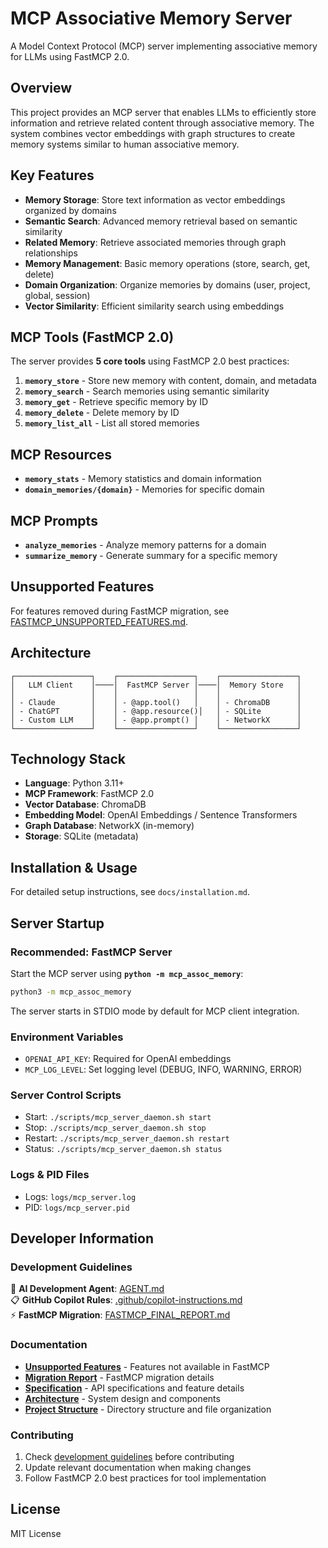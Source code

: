 # MCP Associative Memory Server

A Model Context Protocol (MCP) server implementing associative memory for LLMs using FastMCP 2.0.

## Overview

This project provides an MCP server that enables LLMs to efficiently store information and retrieve related content through associative memory. The system combines vector embeddings with graph structures to create memory systems similar to human associative memory.

## Key Features

- **Memory Storage**: Store text information as vector embeddings organized by domains
- **Semantic Search**: Advanced memory retrieval based on semantic similarity
- **Related Memory**: Retrieve associated memories through graph relationships
- **Memory Management**: Basic memory operations (store, search, get, delete)
- **Domain Organization**: Organize memories by domains (user, project, global, session)
- **Vector Similarity**: Efficient similarity search using embeddings

## MCP Tools (FastMCP 2.0)

The server provides **5 core tools** using FastMCP 2.0 best practices:

1. **`memory_store`** - Store new memory with content, domain, and metadata
2. **`memory_search`** - Search memories using semantic similarity
3. **`memory_get`** - Retrieve specific memory by ID
4. **`memory_delete`** - Delete memory by ID
5. **`memory_list_all`** - List all stored memories

## MCP Resources

- **`memory_stats`** - Memory statistics and domain information
- **`domain_memories/{domain}`** - Memories for specific domain

## MCP Prompts

- **`analyze_memories`** - Analyze memory patterns for a domain
- **`summarize_memory`** - Generate summary for a specific memory

## Unsupported Features

For features removed during FastMCP migration, see [FASTMCP_UNSUPPORTED_FEATURES.md](FASTMCP_UNSUPPORTED_FEATURES.md).

## Architecture

```
┌─────────────────┐    ┌─────────────────┐    ┌─────────────────┐
│   LLM Client    │────│  FastMCP Server │────│  Memory Store   │
│                 │    │                 │    │                 │
│ - Claude        │    │ - @app.tool()   │    │ - ChromaDB      │
│ - ChatGPT       │    │ - @app.resource()│   │ - SQLite        │
│ - Custom LLM    │    │ - @app.prompt() │    │ - NetworkX      │
└─────────────────┘    └─────────────────┘    └─────────────────┘
```

## Technology Stack

- **Language**: Python 3.11+
- **MCP Framework**: FastMCP 2.0
- **Vector Database**: ChromaDB
- **Embedding Model**: OpenAI Embeddings / Sentence Transformers  
- **Graph Database**: NetworkX (in-memory)
- **Storage**: SQLite (metadata)

## Installation & Usage

For detailed setup instructions, see `docs/installation.md`.

## Server Startup

### Recommended: FastMCP Server

Start the MCP server using **`python -m mcp_assoc_memory`**:

```bash
python3 -m mcp_assoc_memory
```

The server starts in STDIO mode by default for MCP client integration.

### Environment Variables

- `OPENAI_API_KEY`: Required for OpenAI embeddings
- `MCP_LOG_LEVEL`: Set logging level (DEBUG, INFO, WARNING, ERROR)

### Server Control Scripts

- Start:   `./scripts/mcp_server_daemon.sh start`
- Stop:    `./scripts/mcp_server_daemon.sh stop`  
- Restart: `./scripts/mcp_server_daemon.sh restart`
- Status:  `./scripts/mcp_server_daemon.sh status`

### Logs & PID Files

- Logs: `logs/mcp_server.log`
- PID:  `logs/mcp_server.pid`

## Developer Information

### Development Guidelines

🤖 **AI Development Agent**: [AGENT.md](AGENT.md)  
📋 **GitHub Copilot Rules**: [.github/copilot-instructions.md](.github/copilot-instructions.md)  
⚡ **FastMCP Migration**: [FASTMCP_FINAL_REPORT.md](FASTMCP_FINAL_REPORT.md)

### Documentation

- **[Unsupported Features](FASTMCP_UNSUPPORTED_FEATURES.md)** - Features not available in FastMCP
- **[Migration Report](FASTMCP_MIGRATION_REPORT.md)** - FastMCP migration details
- **[Specification](SPECIFICATION.md)** - API specifications and feature details
- **[Architecture](ARCHITECTURE.md)** - System design and components
- **[Project Structure](PROJECT_STRUCTURE.md)** - Directory structure and file organization

### Contributing

1. Check [development guidelines](.github/copilot-instructions.md) before contributing
2. Update relevant documentation when making changes
3. Follow FastMCP 2.0 best practices for tool implementation

## License

MIT License


